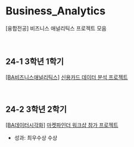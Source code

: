 # Business_Analytics
[융합전공] 비즈니스 애널리틱스 프로젝트 모음
<br><br><br>
## 24-1 3학년 1학기
[[BA비즈니스애널리틱스]](https://github.com/eunkk01/Business_Analytics/tree/main/%EC%8B%A0%EC%9A%A9%EC%B9%B4%EB%93%9C_%EB%8D%B0%EC%9D%B4%ED%84%B0%EB%B6%84%EC%84%9D_%ED%94%84%EB%A1%9C%EC%A0%9D%ED%8A%B8) [신용카드 데이터 분석 프로젝트](https://github.com/eunkk01/Business_Analytics/blob/main/%EC%8B%A0%EC%9A%A9%EC%B9%B4%EB%93%9C_%EB%8D%B0%EC%9D%B4%ED%84%B0%EB%B6%84%EC%84%9D_%ED%94%84%EB%A1%9C%EC%A0%9D%ED%8A%B8/BA_%EC%8B%A0%EC%9A%A9%EC%B9%B4%EB%93%9C_%EB%8D%B0%EC%9D%B4%ED%84%B0%EB%B6%84%EC%84%9D_FINAL.pdf) 

<br>

## 24-2 3학년 2학기
[[BA데이터시각화]](https://github.com/eunkk01/Business_Analytics/tree/main/%EC%BA%A0%ED%8D%BC%EC%8A%A4%ED%83%80%EC%9A%B4_%EB%A7%88%EC%BC%93%ED%8C%8C%EC%9D%B8%EB%8D%94_%EC%9B%8C%ED%81%AC%EC%83%B5) [마켓파인더 워크샵 참가 프로젝트](https://github.com/eunkk01/Business_Analytics/blob/main/%EC%BA%A0%ED%8D%BC%EC%8A%A4%ED%83%80%EC%9A%B4_%EB%A7%88%EC%BC%93%ED%8C%8C%EC%9D%B8%EB%8D%94_%EC%9B%8C%ED%81%AC%EC%83%B5/BA%EB%8D%B0%EC%9D%B4%ED%84%B0%EC%8B%9C%EA%B0%81%ED%99%94_%EB%A7%88%EC%BC%93%ED%8C%8C%EC%9D%B8%EB%8D%94_7%EC%A1%B0.pdf)

- 성과: 최우수상 수상

